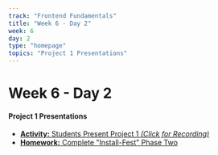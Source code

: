 ```yaml
---
track: "Frontend Fundamentals"
title: "Week 6 - Day 2"
week: 6
day: 2
type: "homepage"
topics: "Project 1 Presentations"
---
```



# Week 6 - Day 2

#### Project 1 Presentations
- [**Activity:** Students Present Project 1 _(Click for Recording)_](https://generalassembly.zoom.us/rec/share/KfChnTglSeHg5ZnPRwTXmNzjHM2rIoxYKhzmY058bN1VHE7bFfNocDutdhqr_8Tq.y3RksPUA1vfuVOBG?startTime=1616632366000)
- [**Homework:** Complete "Install-Fest" Phase Two](/frontend-fundamentals/week-6/day-2/lecture-materials/install-fest-phase-two/)







